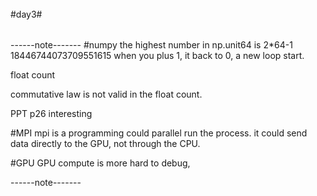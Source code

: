 ######
#day3#
######

------note-------
#numpy 
the highest number in np.unit64 is 2*64-1 18446744073709551615
when you plus 1, it back to 0, a new loop start.

float count

commutative law is not valid in the float count.

PPT p26  interesting 

#MPI
mpi is a programming could parallel run the process.
it could send data directly to the GPU, not through the CPU.

#GPU
GPU compute is more hard to debug,


------note-------
